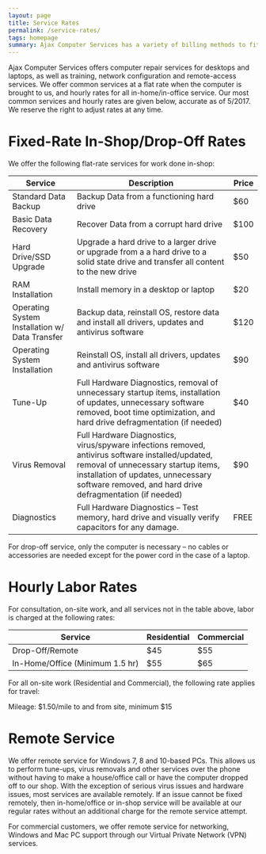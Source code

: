 ```yaml
---
layout: page
title: Service Rates
permalink: /service-rates/
tags: homepage
summary: Ajax Computer Services has a variety of billing methods to fit your needs - from fixed rate services for common tasks, to hourly rates for in-home or specialized service.
---
```


Ajax Computer Services offers computer repair services for desktops and laptops, as well as training, network configuration and remote-access services. We offer common services at a flat rate when the computer is brought to us, and hourly rates for all in-home/in-office service. Our most common services and hourly rates are given below, accurate as of 5/2017. We reserve the right to adjust rates at any time.

# Fixed-Rate In-Shop/Drop-Off Rates
We offer the following flat-rate services for work done in-shop:

| Service              								| Description                                                                                                                                    																									| Price |
|---------------------------------------------------|---------------------------------------------------------------------------------------------------------------------------------------------------------------------------------------------------------------------------------------------------|-------|
| Standard Data Backup 								| Backup Data from a functioning hard drive                                                                                                      																									| $60   |
| Basic Data Recovery  								| Recover Data from a corrupt hard drive																										 																									| $100  |
| Hard Drive/SSD Upgrade 							| Upgrade a hard drive to a larger drive or upgrade from a a hard drive to a solid state drive and transfer all content to the new drive		 																									| $50   |
| RAM Installation									| Install memory in a desktop or laptop																											 																									| $20   |
| Operating System Installation w/ Data Transfer	| Backup data, reinstall OS, restore data and install all drivers, updates and antivirus software												 																									| $120  |
| Operating System Installation 					| Reinstall OS, install all drivers, updates and antivirus software																				 																									| $90   |
| Tune-Up											| Full Hardware Diagnostics, removal of unnecessary startup items, installation of updates, unnecessary software removed, boot time optimization, and hard drive defragmentation (if needed) 														| $40   | 
| Virus Removal										| Full Hardware Diagnostics, virus/spyware infections removed, antivirus software installed/updated, removal of unnecessary startup items, installation of updates, unnecessary software removed, and hard drive defragmentation (if needed) 		| $90   | 
| Diagnostics										| Full Hardware Diagnostics – Test memory, hard drive and visually verify capacitors for any damage.											 																									| FREE  |

For drop-off service, only the computer is necessary – no cables or accessories are needed except for the power cord in the case of a laptop.

# Hourly Labor Rates
For consultation, on-site work, and all services not in the table above, labor is charged at the following rates:

| Service 							| Residential | Commercial |
|-----------------------------------|-------------|------------|
| Drop-Off/Remote					| $45		  | $55        |
| In-Home/Office (Minimum 1.5 hr) 	| $55		  | $65        |

For all on-site work (Residential and Commercial), the following rate applies for travel:

Mileage: $1.50/mile to and from site, minimum $15

# Remote Service
We offer remote service for Windows 7, 8 and 10-based PCs. This allows us to perform tune-ups, virus removals and other services over the phone without having to make a house/office call or have the computer dropped off to our shop. With the exception of serious virus issues and hardware issues, most services are available remotely. If an issue cannot be fixed remotely, then in-home/office or in-shop service will be available at our regular rates without an additional charge for the remote service attempt.

For commercial customers, we offer remote service for networking, Windows and Mac PC support through our Virtual Private Network (VPN) services.

